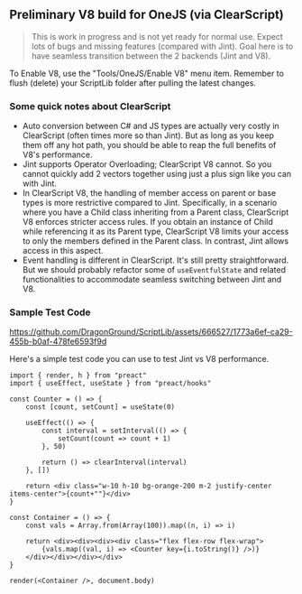 ## Preliminary V8 build for OneJS (via ClearScript)

> This is work in progress and is not yet ready for normal use. Expect lots of bugs and missing features (compared with Jint). Goal here is to have seamless transition between the 2 backends (Jint and V8).

To Enable V8, use the "Tools/OneJS/Enable V8" menu item. Remember to flush (delete) your ScriptLib folder after pulling the latest changes.

### Some quick notes about ClearScript

 * Auto conversion between C# and JS types are actually very costly in ClearScript (often times more so than Jint). But as long as you keep them off any hot path, you should be able to reap the full benefits of V8's performance.
 * Jint supports Operator Overloading; ClearScript V8 cannot. So you cannot quickly add 2 vectors together using just a plus sign like you can with Jint.
 * In ClearScript V8, the handling of member access on parent or base types is more restrictive compared to Jint. Specifically, in a scenario where you have a Child class inheriting from a Parent class, ClearScript V8 enforces stricter access rules. If you obtain an instance of Child while referencing it as its Parent type, ClearScript V8 limits your access to only the members defined in the Parent class. In contrast, Jint allows access in this aspect.
 * Event handling is different in ClearScript. It's still pretty straightforward. But we should probably refactor some of  `useEventfulState` and related functionalities to accommodate seamless switching between Jint and V8.

### Sample Test Code

https://github.com/DragonGround/ScriptLib/assets/666527/1773a6ef-ca29-455b-b0af-478fe6593f9d

Here's a simple test code you can use to test Jint vs V8 performance.

```tsx
import { render, h } from "preact"
import { useEffect, useState } from "preact/hooks"

const Counter = () => {
    const [count, setCount] = useState(0)

    useEffect(() => {
        const interval = setInterval(() => {
            setCount(count => count + 1)
        }, 50)

        return () => clearInterval(interval)
    }, [])

    return <div class="w-10 h-10 bg-orange-200 m-2 justify-center items-center">{count+""}</div>
}

const Container = () => {
    const vals = Array.from(Array(100)).map((n, i) => i)

    return <div><div><div><div class="flex flex-row flex-wrap">
        {vals.map((val, i) => <Counter key={i.toString()} />)}
    </div></div></div></div>
}

render(<Container />, document.body)
```